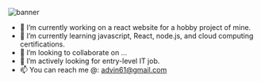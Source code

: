 ![banner](https://github.com/Samyog2312/Samyog2312/assets/55477993/e2b2b800-5abb-4a9c-862d-d00a097ec7c2)


- 🔭 I’m currently working on a react website for a hobby project of mine.
- 🌱 I’m currently learning javascript, React, node.js, and cloud computing certifications.
- 👯 I’m looking to collaborate on ...
- 🤔 I’m actively looking for entry-level IT job.
- 📫 You can reach me @: advin61@gmail.com
